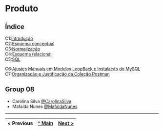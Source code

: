 # Produto

## Índice

C1:[Introdução](p01.md)  
C2:[Esquema conceptual](p02.md)  
C3:[Normalização](p03.md)  
C4:[Esquema relacional](p04.md)  
C5:[SQL](p05.md)

C6:[Ajustes Manuais em Modelos LoopBack e Instalação do MySQL](p06.md)  
C7:[Organização e Justificação da Coleção Postman](p07.md)


## Group 08

* Carolina Silva [@CarolinaSilva](https://github.com/carolinalimasantosilva)
* Mafalda Nunes [@MafaldaNunes](https://github.com/Mafas-07)

---
< Previous | [^ Main](/../../) | [Next >](p01.md)
:--- | :---: | ---:
